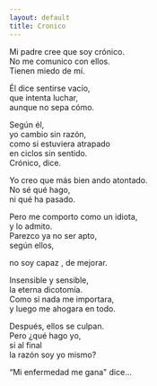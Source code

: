 ```yaml
---
layout: default
title: Cronico
---
```



Mi padre cree que soy crónico.  
No me comunico con ellos.  
Tienen miedo de mí.

Él dice sentirse vacío,  
que intenta luchar,  
aunque no sepa cómo.

Según él,  
yo cambio sin razón,  
como si estuviera atrapado  
en ciclos sin sentido.  
Crónico, dice.

Yo creo que más bien ando atontado.  
No sé qué hago,  
ni qué ha pasado.

Pero me comporto como un idiota,  
y lo admito.  
Parezco ya no ser apto,  
según ellos,

no soy capaz , de mejorar.

Insensible y sensible,  
la eterna dicotomía.  
Como si nada me importara,  
y luego me ahogara en todo.

Después, ellos se culpan.  
Pero ¿qué hago yo,  
si al final  
la razón soy yo mismo?

“Mi enfermedad me gana" dice…
